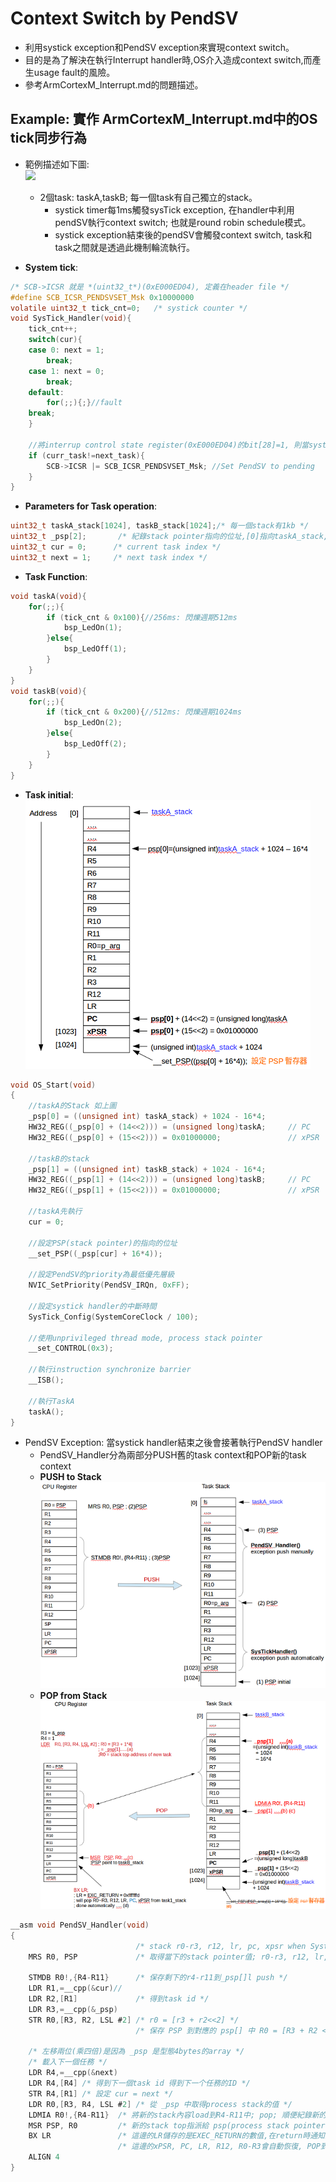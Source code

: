 #	Context Switch by PendSV  
*	利用systick exception和PendSV exception來實現context switch。
*	目的是為了解決在執行Interrupt handler時,OS介入造成context switch,而產生usage fault的風險。  
*	參考ArmCortexM_Interrupt.md的問題描述。  

##	Example: 實作 ArmCortexM_Interrupt.md中的OS tick同步行為 
* 範例描述如下圖:  
![](https://github.com/sammiiT/Study-Report/blob/master/picture/SystickContextSwitch.PNG)   
  *	2個task: taskA,taskB; 每一個task有自己獨立的stack。  
	*	systick timer每1ms觸發sysTick exception, 在handler中利用pendSV執行context switch; 也就是round robin schedule模式。
	*	systick exception結束後的pendSV會觸發context switch, task和task之間就是透過此機制輪流執行。  

*	**System tick**:  
```c  
/* SCB->ICSR 就是 *(uint32_t*)(0xE000ED04), 定義在header file */
#define SCB_ICSR_PENDSVSET_Msk 0x10000000
volatile uint32_t tick_cnt=0;	/* systick counter */  
void SysTick_Handler(void){
	tick_cnt++;
	switch(cur){  
	case 0: next = 1;
		break;
	case 1: next = 0;
		break;
	default:
		for(;;){;}//fault
	break;
	}
	
	//將interrup control state register(0xE000ED04)的bit[28]=1, 則當systick_handler結束之後,會進入pendsv_handler
	if (curr_task!=next_task){
		SCB->ICSR |= SCB_ICSR_PENDSVSET_Msk; //Set PendSV to pending										
	}
}
```

*	**Parameters for Task operation**:
```c  
uint32_t taskA_stack[1024], taskB_stack[1024];/* 每一個stack有1kb */
uint32_t _psp[2];       /* 紀錄stack pointer指向的位址,[0]指向taskA_stack,以此類推 */
uint32_t cur = 0;      /* current task index */
uint32_t next = 1;     /* next task index */
```  
*	**Task Function**:  
```c  
void taskA(void){  
	for(;;){  
		if (tick_cnt & 0x100){//256ms: 閃爍週期512ms  
			bsp_LedOn(1);  
		}else{  
			bsp_LedOff(1);  
		}
	}  
}	 
void taskB(void){  
	for(;;){  
		if (tick_cnt & 0x200){//512ms: 閃爍週期1024ms  
			bsp_LedOn(2);  
		}else{  
			bsp_LedOff(2);   
		}
	}
}
```  
*	**Task initial**:  
![](https://github.com/sammiiT/StudyReport/blob/master/picture/stack_initial.png)
```c  
void OS_Start(void)
{
    //taskA的Stack 如上圖
    _psp[0] = ((unsigned int) taskA_stack) + 1024 - 16*4;
    HW32_REG((_psp[0] + (14<<2))) = (unsigned long)taskA;     // PC
    HW32_REG((_psp[0] + (15<<2))) = 0x01000000;               // xPSR

    //taskB的stack
    _psp[1] = ((unsigned int) taskB_stack) + 1024 - 16*4;
    HW32_REG((_psp[1] + (14<<2))) = (unsigned long)taskB;     // PC
    HW32_REG((_psp[1] + (15<<2))) = 0x01000000;               // xPSR

    //taskA先執行
    cur = 0;

    //設定PSP(stack pointer)的指向的位址
    __set_PSP((_psp[cur] + 16*4));

    //設定PendSV的priority為最低優先層級
    NVIC_SetPriority(PendSV_IRQn, 0xFF);

    //設定systick handler的中斷時間
    SysTick_Config(SystemCoreClock / 100);

    //使用unprivileged thread mode, process stack pointer
    __set_CONTROL(0x3);

    //執行instruction synchronize barrier
    __ISB();

    //執行TaskA
    taskA();
}
```  

*	PendSV Exception: 當systick handler結束之後會接著執行PendSV handler  
	*	PendSV_Handler分為兩部分PUSH舊的task context和POP新的task context  
	*	**PUSH to Stack**  
	![](https://github.com/sammiiT/StudyReport/blob/master/picture/pendSV_push.png)  
	*	**POP from Stack**  
	![](https://github.com/sammiiT/StudyReport/blob/master/picture/pendSV_pop.png)
```c  
__asm void PendSV_Handler(void)
{
                            /* stack r0-r3, r12, lr, pc, xpsr when SystemTick handler(Tail Chain interrupt) */
    MRS R0, PSP             /* 取得當下的stack pointer值; r0-r3, r12, lr, pc, xpsr已經保存 */

    STMDB R0!,{R4-R11}      /* 保存剩下的r4-r11到_psp[]l push */
    LDR R1,=__cpp(&cur)//
    LDR R2,[R1]             /* 得到task id */
    LDR R3,=__cpp(&_psp)
    STR R0,[R3, R2, LSL #2] /* r0 = [r3 + r2<<2] */
                            /* 保存 PSP 到對應的 psp[] 中 R0 = [R3 + R2 << 2] */

    /* 左移兩位(乘四倍)是因為 _psp 是型態4bytes的array */
    /* 載入下一個任務 */
    LDR R4,=__cpp(&next)
    LDR R4,[R4] /* 得到下一個task id 得到下一个任務的ID */
    STR R4,[R1] /* 設定 cur = next */
    LDR R0,[R3, R4, LSL #2] /* 從 _psp 中取得process stack的值 */
    LDMIA R0!,{R4-R11}  /* 將新的stack內容load到R4-R11中; pop; 順便紀錄新的stack top */
    MSR PSP, R0         /* 新的stack top指派給 psp(process stack pointer)*/
    BX LR               /* 這邊的LR儲存的是EXEC_RETURN的數值,在return時通知回到thread MSP, thread PSP或 handler */ 
                        /* 這邊的xPSR, PC, LR, R12, R0-R3會自動恢復, POP到 cpu register */
    ALIGN 4
}
```

